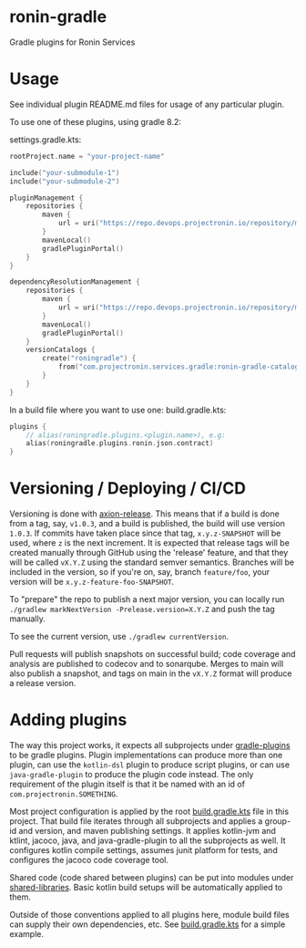 # ronin-gradle

Gradle plugins for Ronin Services

# Usage

See individual plugin README.md files for usage of any particular plugin.

To use one of these plugins, using gradle 8.2:

settings.gradle.kts:
```kotlin
rootProject.name = "your-project-name"

include("your-submodule-1")
include("your-submodule-2")

pluginManagement {
    repositories {
        maven {
            url = uri("https://repo.devops.projectronin.io/repository/maven-public/")
        }
        mavenLocal()
        gradlePluginPortal()
    }
}

dependencyResolutionManagement {
    repositories {
        maven {
            url = uri("https://repo.devops.projectronin.io/repository/maven-public/")
        }
        mavenLocal()
        gradlePluginPortal()
    }
    versionCatalogs {
        create("roningradle") {
            from("com.projectronin.services.gradle:ronin-gradle-catalog:<current version>")
        }
    }
}
```

In a build file where you want to use one:
build.gradle.kts:
```kotlin
plugins {
    // alias(roningradle.plugins.<plugin.name>), e.g:
    alias(roningradle.plugins.ronin.json.contract)
}
```

# Versioning / Deploying / CI/CD

Versioning is done with [axion-release](https://axion-release-plugin.readthedocs.io/en/latest/).  This means that if a build is done from a tag, say, `v1.0.3`, and a build is published,
the build will use version `1.0.3`.  If commits have taken place since that tag, `x.y.z-SNAPSHOT` will be used, where `z` is the next increment.  It is expected that release tags will be created
manually through GitHub using the 'release' feature, and that they will be called `vX.Y.Z` using the standard semver semantics.  Branches will be included in the version,
so if you're on, say, branch `feature/foo`, your version will be `x.y.z-feature-foo-SNAPSHOT`.

To "prepare" the repo to publish a next major version, you can locally run `./gradlew markNextVersion -Prelease.version=X.Y.Z` and push the tag manually.

To see the current version, use `./gradlew currentVersion`.

Pull requests will publish snapshots on successful build; code coverage and analysis are published to codecov and to sonarqube.  Merges to main will also publish a snapshot, and
tags on main in the `vX.Y.Z` format will produce a release version.

# Adding plugins

The way this project works, it expects all subprojects under [gradle-plugins](gradle-plugins) to be gradle plugins.  Plugin implementations can produce more than one plugin,
can use the `kotlin-dsl` plugin to produce script plugins, or can use `java-gradle-plugin` to produce the plugin code instead.  The only requirement of the plugin itself is that it
be named with an id of `com.projectronin.SOMETHING`.

Most project configuration is applied by the root [build.gradle.kts](build.gradle.kts) file in this project.  That build file iterates through all subprojects and applies a group-id and
version, and maven publishing settings.  It applies kotlin-jvm and ktlint, jacoco, java, and java-gradle-plugin to all the subprojects as well.  It configures kotlin compile settings,
assumes junit platform for tests, and configures the jacoco code coverage tool.

Shared code (code shared between plugins) can be put into modules under [shared-libraries](shared-libraries).  Basic kotlin build setups will be automatically applied to them.

Outside of those conventions applied to all plugins here, module build files can supply their own dependencies, etc.  See [build.gradle.kts](ronin-contract-json-plugin%2Fbuild.gradle.kts)
for a simple example.
